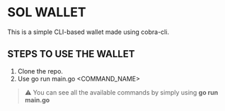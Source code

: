 # SOL WALLET
This is a simple CLI-based wallet made using cobra-cli.
## STEPS TO USE THE WALLET
1. Clone the repo.
2. Use go run main.go <COMMAND_NAME>
> ⚠️ You can see all the available commands by simply using **go run main.go**
